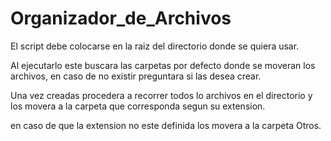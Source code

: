 # Organizador_de_Archivos

El script debe colocarse en la raiz del directorio donde se quiera usar.

Al ejecutarlo este buscara las carpetas por defecto donde se moveran los archivos, en caso de no existir preguntara si las desea crear. 

Una vez creadas procedera a recorrer todos lo archivos en el directorio y los movera a la carpeta que corresponda segun su extension.

en caso de que la extension no este definida los movera a la carpeta Otros.
